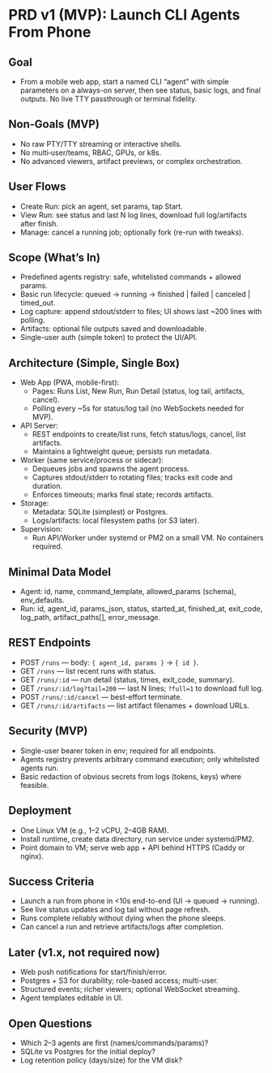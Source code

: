 # PRD v1 (MVP): Launch CLI Agents From Phone

## Goal
- From a mobile web app, start a named CLI “agent” with simple parameters on a always-on server, then see status, basic logs, and final outputs. No live TTY passthrough or terminal fidelity.

## Non‑Goals (MVP)
- No raw PTY/TTY streaming or interactive shells.
- No multi‑user/teams, RBAC, GPUs, or k8s.
- No advanced viewers, artifact previews, or complex orchestration.

## User Flows
- Create Run: pick an agent, set params, tap Start.
- View Run: see status and last N log lines, download full log/artifacts after finish.
- Manage: cancel a running job; optionally fork (re-run with tweaks).

## Scope (What’s In)
- Predefined agents registry: safe, whitelisted commands + allowed params.
- Basic run lifecycle: queued → running → finished | failed | canceled | timed_out.
- Log capture: append stdout/stderr to files; UI shows last ~200 lines with polling.
- Artifacts: optional file outputs saved and downloadable.
- Single-user auth (simple token) to protect the UI/API.

## Architecture (Simple, Single Box)
- Web App (PWA, mobile-first):
  - Pages: Runs List, New Run, Run Detail (status, log tail, artifacts, cancel).
  - Polling every ~5s for status/log tail (no WebSockets needed for MVP).
- API Server:
  - REST endpoints to create/list runs, fetch status/logs, cancel, list artifacts.
  - Maintains a lightweight queue; persists run metadata.
- Worker (same service/process or sidecar):
  - Dequeues jobs and spawns the agent process.
  - Captures stdout/stderr to rotating files; tracks exit code and duration.
  - Enforces timeouts; marks final state; records artifacts.
- Storage:
  - Metadata: SQLite (simplest) or Postgres.
  - Logs/artifacts: local filesystem paths (or S3 later).
- Supervision:
  - Run API/Worker under systemd or PM2 on a small VM. No containers required.

## Minimal Data Model
- Agent: id, name, command_template, allowed_params (schema), env_defaults.
- Run: id, agent_id, params_json, status, started_at, finished_at, exit_code,
  log_path, artifact_paths[], error_message.

## REST Endpoints
- POST `/runs` — body: `{ agent_id, params }` → `{ id }`.
- GET `/runs` — list recent runs with status.
- GET `/runs/:id` — run detail (status, times, exit_code, summary).
- GET `/runs/:id/log?tail=200` — last N lines; `?full=1` to download full log.
- POST `/runs/:id/cancel` — best-effort terminate.
- GET `/runs/:id/artifacts` — list artifact filenames + download URLs.

## Security (MVP)
- Single-user bearer token in env; required for all endpoints.
- Agents registry prevents arbitrary command execution; only whitelisted agents run.
- Basic redaction of obvious secrets from logs (tokens, keys) where feasible.

## Deployment
- One Linux VM (e.g., 1–2 vCPU, 2–4GB RAM).
- Install runtime, create data directory, run service under systemd/PM2.
- Point domain to VM; serve web app + API behind HTTPS (Caddy or nginx).

## Success Criteria
- Launch a run from phone in <10s end-to-end (UI → queued → running).
- See live status updates and log tail without page refresh.
- Runs complete reliably without dying when the phone sleeps.
- Can cancel a run and retrieve artifacts/logs after completion.

## Later (v1.x, not required now)
- Web push notifications for start/finish/error.
- Postgres + S3 for durability; role-based access; multi-user.
- Structured events; richer viewers; optional WebSocket streaming.
- Agent templates editable in UI.

## Open Questions
- Which 2–3 agents are first (names/commands/params)?
- SQLite vs Postgres for the initial deploy?
- Log retention policy (days/size) for the VM disk?

